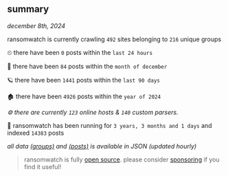 
## summary
_december 8th, 2024_

ransomwatch is currently crawling `492` sites belonging to `216` unique groups

⏲ there have been `0` posts within the `last 24 hours`

🦈 there have been `84` posts within the `month of december`

🪐 there have been `1441` posts within the `last 90 days`

🏚 there have been `4926` posts within the `year of 2024`

_⚙️ there are currently `123` online hosts & `140` custom parsers._

🦕 ransomwatch has been running for `3 years, 3 months and 1 days` and indexed `14383` posts

_all data  [(groups)](http://ransomwhat.telemetry.ltd/groups) and [(posts)](http://ransomwhat.telemetry.ltd/posts) is available in JSON (updated hourly)_

> ransomwatch is fully [open source](https://github.com/joshhighet/ransomwatch#ransomwatch--). please consider [sponsoring](https://github.com/sponsors/joshhighet) if you find it useful!

